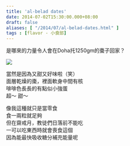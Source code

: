 ```yaml
---
title: 'al-belad dates'
date: 2014-07-02T15:30:00.000+08:00
draft: false
aliases: [ "/2014/07/al-belad-dates.html" ]
tags : [flavor - 小食部]
---
```


是哪來的力量令人會在Doha托1250gm的棗子回家？  

[![](https://2.bp.blogspot.com/-drpgOFPV0cE/XEMvzmN2dFI/AAAAAAAAF0I/n23dy7FqVSYkMwNNo71Qc-8bBr3Yn24awCLcBGAs/s640/14240172978_5305ec3650_z.jpg)](https://2.bp.blogspot.com/-drpgOFPV0cE/XEMvzmN2dFI/AAAAAAAAF0I/n23dy7FqVSYkMwNNo71Qc-8bBr3Yn24awCLcBGAs/s1600/14240172978_5305ec3650_z.jpg)

當然是因為又甜又好味啦（笑）  
面層乾燥的棗，裡面軟身中間有核  
啡啡色長長的有點似小強蛋  
超～ 甜～   
  
像我這種就只是當零食  
食一兩粒就足夠  
但在齋戒月，教徒們日落前不能吃  
一可以吃東西時就會喪食這個  
因為能最快吸收糖分補充能量呢